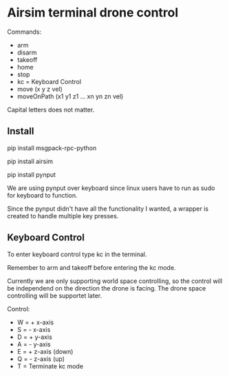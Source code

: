 # Airsim terminal drone control

Commands:
- arm
- disarm
- takeoff
- home
- stop
- kc = Keyboard Control
- move (x y z vel)
- moveOnPath (x1 y1 z1 ... xn yn zn vel)

Capital letters does not matter.

## Install
pip install msgpack-rpc-python

pip install airsim

pip install pynput

We are using pynput over keyboard since linux users have to run as sudo for keyboard to function.

Since the pynput didn't have all the functionality I wanted, a wrapper is created to handle multiple key presses.


## Keyboard Control
To enter keyboard control type kc in the terminal.

Remember to arm and takeoff before entering the kc mode.

Currently we are only supporting world space controlling, so the control will be independend on the direction the drone is facing.
The drone space controlling will be supportet later.

Control:
- W = + x-axis 
- S = - x-axis
- D = + y-axis
- A = - y-axis
- E = + z-axis (down)
- Q = - z-axis (up)
- T = Terminate kc mode
